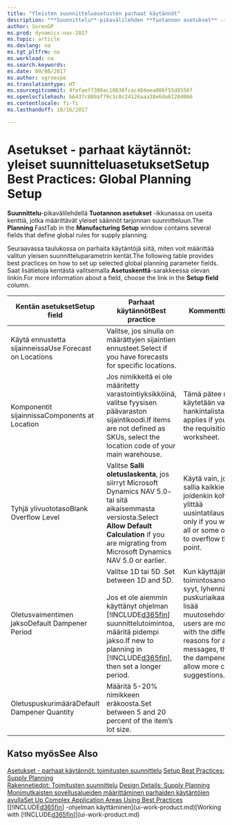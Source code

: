 ```yaml
---
title: "Yleisten suunnitteluasetusten parhaat käytännöt"
description: "**Suunnittelu**-pikavälilehden **Tuotannon asetukset** -ikkunassa on useita kenttiä, jotka määrittävät tarjonnan suunnittelun yleiset säännöt."
author: SorenGP
ms.prod: dynamics-nav-2017
ms.topic: article
ms.devlang: na
ms.tgt_pltfrm: na
ms.workload: na
ms.search.keywords: 
ms.date: 09/08/2017
ms.author: sgroespe
ms.translationtype: HT
ms.sourcegitcommit: 4fefaef7380ac10836fcac404eea006f55d8556f
ms.openlocfilehash: b6437c809af79c1c0c24126aaa38e6da6120d066
ms.contentlocale: fi-fi
ms.lasthandoff: 10/16/2017

---
```

# <a name="setup-best-practices-global-planning-setup"></a><span data-ttu-id="dc190-103">Asetukset - parhaat käytännöt: yleiset suunnitteluasetukset</span><span class="sxs-lookup"><span data-stu-id="dc190-103">Setup Best Practices: Global Planning Setup</span></span>
<span data-ttu-id="dc190-104">**Suunnittelu**-pikavälilehdellä **Tuotannon asetukset** -ikkunassa on useita kenttiä, jotka määrittävät yleiset säännöt tarjonnan suunnitteluun.</span><span class="sxs-lookup"><span data-stu-id="dc190-104">The **Planning** FastTab in the **Manufacturing Setup** window contains several fields that define global rules for supply planning.</span></span>  

 <span data-ttu-id="dc190-105">Seuraavassa taulukossa on parhaita käytäntöjä siitä, miten voit määrittää valitun yleisen suunnitteluparametrin kentät.</span><span class="sxs-lookup"><span data-stu-id="dc190-105">The following table provides best practices on how to set up selected global planning parameter fields.</span></span> <span data-ttu-id="dc190-106">Saat lisätietoja kentästä valitsemalla **Asetuskenttä**-sarakkeessa olevan linkin.</span><span class="sxs-lookup"><span data-stu-id="dc190-106">For more information about a field, choose the link in the **Setup field** column.</span></span>  

|<span data-ttu-id="dc190-107">Kentän asetukset</span><span class="sxs-lookup"><span data-stu-id="dc190-107">Setup field</span></span>|<span data-ttu-id="dc190-108">Parhaat käytännöt</span><span class="sxs-lookup"><span data-stu-id="dc190-108">Best practice</span></span>|<span data-ttu-id="dc190-109">Kommentti</span><span class="sxs-lookup"><span data-stu-id="dc190-109">Comment</span></span>|  
|-----------------|-------------------|-------------|  
|<span data-ttu-id="dc190-110">Käytä ennustetta sijainneissa</span><span class="sxs-lookup"><span data-stu-id="dc190-110">Use Forecast on Locations</span></span>|<span data-ttu-id="dc190-111">Valitse, jos sinulla on määrättyjen sijaintien ennusteet.</span><span class="sxs-lookup"><span data-stu-id="dc190-111">Select if you have forecasts for specific locations.</span></span>||  
|<span data-ttu-id="dc190-112">Komponentit sijainnissa</span><span class="sxs-lookup"><span data-stu-id="dc190-112">Components at Location</span></span>|<span data-ttu-id="dc190-113">Jos nimikkeitä ei ole määritetty varastointiyksikköinä, valitse fyysisen päävaraston sijaintikoodi.</span><span class="sxs-lookup"><span data-stu-id="dc190-113">If items are not defined as SKUs, select the location code of your main warehouse.</span></span>|<span data-ttu-id="dc190-114">Tämä pätee myös, jos käytetään vain hankintalistaa.</span><span class="sxs-lookup"><span data-stu-id="dc190-114">This also applies if you only use the requisition worksheet.</span></span>|  
|<span data-ttu-id="dc190-115">Tyhjä ylivuototaso</span><span class="sxs-lookup"><span data-stu-id="dc190-115">Blank Overflow Level</span></span>|<span data-ttu-id="dc190-116">Valitse **Salli oletuslaskenta**, jos siirryt Microsoft Dynamics NAV 5.0- tai sitä aikaisemmasta versiosta.</span><span class="sxs-lookup"><span data-stu-id="dc190-116">Select **Allow Default Calculation** if you are migrating from Microsoft Dynamics NAV 5.0 or earlier.</span></span>|<span data-ttu-id="dc190-117">Käytä vain, jos haluat sallia kaikkien tai joidenkin kohteiden ylittää uusintatilauspisteen.</span><span class="sxs-lookup"><span data-stu-id="dc190-117">Use only if you want to allow all or some of your items to overflow the reorder point.</span></span>|  
|<span data-ttu-id="dc190-118">Oletusvaimentimen jakso</span><span class="sxs-lookup"><span data-stu-id="dc190-118">Default Dampener Period</span></span>|<span data-ttu-id="dc190-119">Valitse 1D tai 5D .</span><span class="sxs-lookup"><span data-stu-id="dc190-119">Set between 1D and 5D.</span></span><br /><br /> <span data-ttu-id="dc190-120">Jos et ole aiemmin käyttänyt ohjelman [!INCLUDE[d365fin](includes/d365fin_md.md)] suunnittelutoimintoa, määritä pidempi jakso.</span><span class="sxs-lookup"><span data-stu-id="dc190-120">If new to planning in [!INCLUDE[d365fin](includes/d365fin_md.md)], then set a longer period.</span></span>|<span data-ttu-id="dc190-121">Kun käyttäjät tuntevat toimintosanomien eri syyt, lyhennä puskuriaikaa antaaksesi lisää muutosehdotuksia.</span><span class="sxs-lookup"><span data-stu-id="dc190-121">When users are more familiar with the different reasons for action messages, then shorten the dampener period to allow more change suggestions.</span></span>|  
|<span data-ttu-id="dc190-122">Oletuspuskurimäärä</span><span class="sxs-lookup"><span data-stu-id="dc190-122">Default Dampener Quantity</span></span>|<span data-ttu-id="dc190-123">Määritä 5-20% nimikkeen eräkoosta.</span><span class="sxs-lookup"><span data-stu-id="dc190-123">Set between 5 and 20 percent of the item’s lot size.</span></span>||  

## <a name="see-also"></a><span data-ttu-id="dc190-124">Katso myös</span><span class="sxs-lookup"><span data-stu-id="dc190-124">See Also</span></span>  
 <span data-ttu-id="dc190-125">[Asetukset - parhaat käytännöt: toimitusten suunnittelu](setup-best-practices-supply-planning.md) </span><span class="sxs-lookup"><span data-stu-id="dc190-125">[Setup Best Practices: Supply Planning](setup-best-practices-supply-planning.md) </span></span>  
 <span data-ttu-id="dc190-126">[Rakennetiedot: Toimitusten suunnittelu](design-details-supply-planning.md) </span><span class="sxs-lookup"><span data-stu-id="dc190-126">[Design Details: Supply Planning](design-details-supply-planning.md) </span></span>  
 [<span data-ttu-id="dc190-127">Monimutkaisten sovellusalueiden määrittäminen parhaiden käytäntöjen avulla</span><span class="sxs-lookup"><span data-stu-id="dc190-127">Set Up Complex Application Areas Using Best Practices</span></span>](set-up-complex-application-areas-using-best-practices.md)  
 <span data-ttu-id="dc190-128">[[!INCLUDE[d365fin](includes/d365fin_md.md)] -ohjelman käyttäminen](ui-work-product.md)</span><span class="sxs-lookup"><span data-stu-id="dc190-128">[Working with [!INCLUDE[d365fin](includes/d365fin_md.md)]](ui-work-product.md)</span></span>

